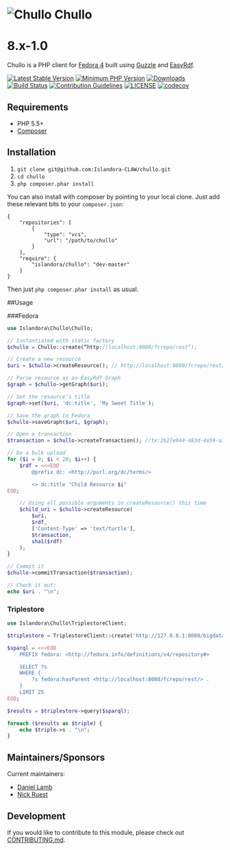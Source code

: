 # ![Chullo](https://cloud.githubusercontent.com/assets/2371345/15409650/21fd66a6-1dec-11e6-9fb3-4a1554a0fb3d.png) Chullo

# 8.x-1.0

Chullo is a PHP client for [Fedora 4](http://fedorarepository.org/) built using [Guzzle](http://guzzlephp.org) and [EasyRdf](http://www.easyrdf.org/).

[![Latest Stable Version](https://img.shields.io/packagist/v/Islandora/chullo.svg?style=flat-square)](https://packagist.org/packages/islandora/chullo)
[![Minimum PHP Version](https://img.shields.io/badge/php-%3E%3D%205.5-8892BF.svg?style=flat-square)](https://php.net/)
[![Downloads](https://img.shields.io/packagist/dt/islandora/chullo.svg?style=flat-square)](https://packagist.org/packages/islandora/chullo)
[![Build Status](https://travis-ci.org/Islandora-CLAW/chullo.svg?branch=master)](https://travis-ci.org/Islandora-CLAW/chullo)
[![Contribution Guidelines](http://img.shields.io/badge/CONTRIBUTING-Guidelines-blue.svg)](./CONTRIBUTING.md)
[![LICENSE](https://img.shields.io/badge/license-MIT-blue.svg?style=flat-square)](./LICENSE)
[![codecov](https://codecov.io/gh/Islandora-CLAW/chullo/branch/master/graph/badge.svg)](https://codecov.io/gh/Islandora-CLAW/chullo)

## Requirements

* PHP 5.5+
* [Composer](https://getcomposer.org/)

## Installation

1. `git clone git@github.com:Islandora-CLAW/chullo.git`
2. `cd chullo`
3. `php composer.phar install`

You can also install with composer by pointing to your local clone. Just add these relevant bits to your `composer.json`:

```
{
    "repositories": [
        {
            "type": "vcs",
            "url": "/path/to/chullo"
        }
    ],
    "require": {
        "islandora/chullo": "dev-master"
    }
}
```

Then just `php composer.phar install` as usual.

##Usage

###Fedora
```php
use Islandora\Chullo\Chullo;

// Instantiated with static factory
$chullo = Chullo::create(“http://localhost:8080/fcrepo/rest”);

// Create a new resource
$uri = $chullo->createResource(); // http://localhost:8080/fcrepo/rest/0b/0b/6c/68/0b0b6c68-30d8-410c-8a0e-154d0fd4ca20

// Parse resource as an EasyRdf Graph
$graph = $chullo->getGraph($uri);

// Set the resource’s title
$graph->set($uri, 'dc:title', 'My Sweet Title');

// Save the graph to Fedora
$chullo->saveGraph($uri, $graph);

// Open a transaction
$transaction = $chullo->createTransaction(); //tx:2b27e944-483d-4e59-a33b-f378bd42faf5

// Do a bulk upload
for ($i = 0; $i < 20; $i++) {
    $rdf = <<<EOD
        @prefix dc: <http://purl.org/dc/terms/>

        <> dc:title "Child Resource $i"
EOD;

    // Using all possible arguments in createResource() this time
    $child_uri = $chullo->createResource(
        $uri,
        $rdf,
        ['Content-Type' => 'text/turtle'],
        $transaction,
        sha1($rdf)
    );
}

// Commit it
$chullo->commitTransaction($transaction);

// Check it out:
echo $uri . "\n";
```

### Triplestore

```php
use Islandora\Chullo\TriplestoreClient;

$triplestore = TriplestoreClient::create('http://127.0.0.1:8080/bigdata/namespace/kb/sparql/');

$sparql = <<<EOD
    PREFIX fedora: <http://fedora.info/definitions/v4/repository#>

    SELECT ?s
    WHERE {
        ?s fedora:hasParent <http://localhost:8080/fcrepo/rest/> .
    }
    LIMIT 25
EOD;

$results = $triplestore->query($sparql);

foreach ($results as $triple) {
    echo $triple->s . "\n";
}
```

## Maintainers/Sponsors

Current maintainers:

* [Daniel Lamb](https://github.com/dannylamb)
* [Nick Ruest](https://github.com/ruebot)

## Development

If you would like to contribute to this module, please check out [CONTRIBUTING.md](CONTRIBUTING.md).
